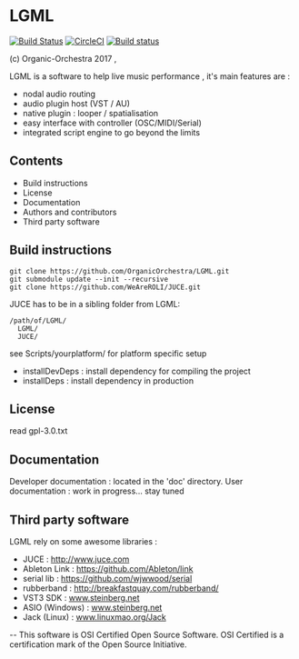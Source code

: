 # LGML
[![Build Status](https://travis-ci.org/OrganicOrchestra/LGML.svg?branch=develop)](https://travis-ci.org/OrganicOrchestra/LGML)
[![CircleCI](https://circleci.com/gh/OrganicOrchestra/LGML/tree/develop.svg?style=svg)](https://circleci.com/gh/OrganicOrchestra/LGML/tree/develop)
[![Build status](https://ci.appveyor.com/api/projects/status/bt4r87i23v7f44qq/branch/develop?svg=true)](https://ci.appveyor.com/project/OrganicOrchestra/lgml/branch/develop)


(c) Organic-Orchestra 2017 , 

LGML is a software to help live music performance , it's main features are :

* nodal audio routing
* audio plugin host (VST / AU)
* native plugin : looper / spatialisation
* easy interface with controller (OSC/MIDI/Serial)
* integrated script engine to go beyond the limits



## Contents

* Build instructions
* License
* Documentation
* Authors and contributors
* Third party software



## Build instructions

```
git clone https://github.com/OrganicOrchestra/LGML.git
git submodule update --init --recursive
git clone https://github.com/WeAreROLI/JUCE.git
```
JUCE has to be in a sibling folder from LGML:
```
/path/of/LGML/
  LGML/
  JUCE/
```

see Scripts/yourplatform/ for platform specific setup
* installDevDeps : install dependency for compiling the project
* installDeps : install dependency in production


## License

read gpl-3.0.txt


## Documentation

Developer documentation : located in the 'doc' directory.
User documentation : work in progress... stay tuned


## Third party software

LGML rely on some awesome libraries :
 * JUCE : http://www.juce.com
 * Ableton Link : https://github.com/Ableton/link
 * serial lib : https://github.com/wjwwood/serial
 * rubberband : http://breakfastquay.com/rubberband/
 * VST3 SDK : www.steinberg.net
 * ASIO (Windows) : www.steinberg.net
 * Jack (Linux) : www.linuxmao.org/Jack


--
This software is OSI Certified Open Source Software.
OSI Certified is a certification mark of the Open Source Initiative.
